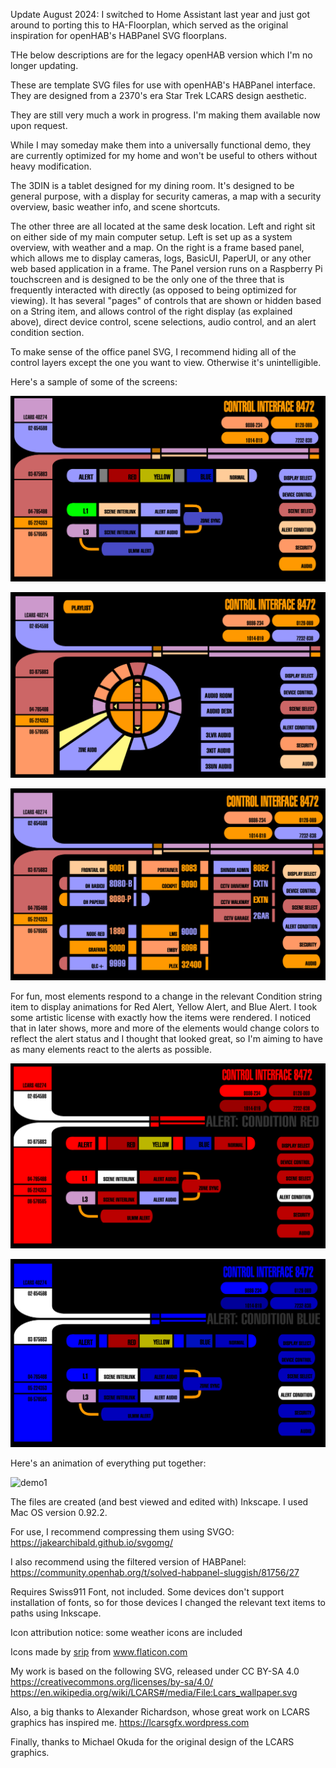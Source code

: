 Update August 2024: I switched to Home Assistant last year and just got around to porting this to HA-Floorplan, which served as the original inspiration for openHAB's HABPanel SVG floorplans.



THe below descriptions are for the legacy openHAB version which I'm no longer updating.

These are template SVG files for use with openHAB's HABPanel interface. They are designed from a 2370's era Star Trek LCARS design aesthetic.

They are still very much a work in progress. I'm making them available now upon request.

While I may someday make them into a universally functional demo, they are currently optimized for my home and won't be useful to others without heavy modification.

The 3DIN is a tablet designed for my dining room. It's designed to be general purpose, with a display for security cameras, a map with a security overview, basic weather info, and scene shortcuts.

The other three are all located at the same desk location. Left and right sit on either side of my main computer setup. Left is set up as a system overview, with weather and a map. On the right is a frame based panel, which allows me to display cameras, logs, BasicUI, PaperUI, or any other web based application in a frame. The Panel version runs on a Raspberry Pi touchscreen and is designed to be the only one of the three that is frequently interacted with directly (as opposed to being optimized for viewing). It has several "pages" of controls that are shown or hidden based on a String item, and allows control of the right display (as explained above), direct device control, scene selections, audio control, and an alert condition section.

To make sense of the office panel SVG, I recommend hiding all of the control layers except the one you want to view. Otherwise it's unintelligible.

Here's a sample of some of the screens:

![alertcondition](https://github.com/dome2048/lcars/raw/master/demo/media/alertcondition.png)

![audio](https://github.com/dome2048/lcars/raw/master/demo/media/audio.png)

![displayselect](https://github.com/dome2048/lcars/raw/master/demo/media/displayselect.png)

For fun, most elements respond to a change in the relevant Condition string item to display animations for Red Alert, Yellow Alert, and Blue Alert. I took some artistic license with exactly how the items were rendered. I noticed that in later shows, more and more of the elements would change colors to reflect the alert status and I thought that looked great, so I'm aiming to have as many elements react to the alerts as possible.

![redalert](https://github.com/dome2048/lcars/raw/master/demo/media/redalert.png)

![bluealert](https://github.com/dome2048/lcars/raw/master/demo/media/bluealert.png)

Here's an animation of everything put together:

![demo1](https://github.com/dome2048/lcars/raw/master/demo/media/demo1.gif)

The files are created (and best viewed and edited with) Inkscape. I used Mac OS version 0.92.2. 

For use, I recommend compressing them using SVGO: https://jakearchibald.github.io/svgomg/

I also recommend using the filtered version of HABPanel: https://community.openhab.org/t/solved-habpanel-sluggish/81756/27

Requires Swiss911 Font, not included. Some devices don't support installation of fonts, so for those devices I changed the relevant text items to paths using Inkscape.

Icon attribution notice: some weather icons are included <div>Icons made by <a href="https://www.flaticon.com/authors/srip" title="srip">srip</a> from <a href="https://www.flaticon.com/" title="Flaticon">www.flaticon.com</a></div>

My work is based on the following SVG, released under CC BY-SA 4.0 https://creativecommons.org/licenses/by-sa/4.0/ 
https://en.wikipedia.org/wiki/LCARS#/media/File:Lcars_wallpaper.svg

Also, a big thanks to Alexander Richardson, whose great work on LCARS graphics has inspired me. https://lcarsgfx.wordpress.com

Finally, thanks to Michael Okuda for the original design of the LCARS graphics.
